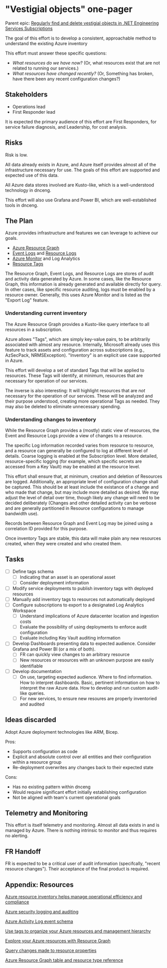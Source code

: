 # "Vestigial objects" one-pager

Parent epic: [Regularly find and delete vestigial objects in .NET Engineering Services Subscriptions](https://github.com/dotnet/arcade/issues/8814)

The goal of this effort is to develop a consistent, approachable method to understand the existing Azure inventory 

This effort must answer these specific questions:

- *What resources do we have now?* (Or, what resources exist that are not related to running our services.)
- *What resources have changed recently?* (Or, Something has broken, have there been any recent configuration changes?)

## Stakeholders

- Operations lead
- First Responder lead

It is expected the primary audience of this effort are First Responders, for service failure diagnosis, and Leadership, for cost analysis. 

## Risks

Risk is low.

All data already exists in Azure, and Azure itself provides almost all of the infrastructure necessary for use. The goals of this effort are supported and expected use of this data.

All Azure data stores involved are Kusto-like, which is a well-understood technology in dnceng.

This effort will also use Grafana and Power BI, which are well-established tools in dnceng.

## The Plan

Azure provides infrastructure and features we can leverage to achieve our goals. 

- [Azure Resource Graph](https://learn.microsoft.com/en-us/azure/governance/resource-graph/overview)
- [Event Logs](https://learn.microsoft.com/en-us/azure/azure-monitor/essentials/activity-log) and [Resource Logs](https://learn.microsoft.com/en-us/azure/azure-monitor/essentials/resource-logs)
- [Azure Monitor](https://learn.microsoft.com/en-us/azure/azure-monitor/overview) and Log Analytics
- [Resource Tags](https://learn.microsoft.com/en-us/azure/azure-resource-manager/management/tag-resources)

The Resource Graph, Event Logs, and Resource Logs are stores of audit and activity data generated by Azure. In some cases, like the Resource Graph, this information is already generated and available directly for query. In other cases, like specific resource auditing, logs must be enabled by a resource owner. Generally, this uses Azure Monitor and is listed as the "Export Log" feature.

### Understanding current inventory

The Azure Resource Graph provides a Kusto-like query interface to all resources in a subscription. 

Azure allows "Tags", which are simply key-value pairs, to be arbitrarily associated with almost any resource. Internally, Microsoft already uses this feature to track assets and configuration across subscriptions (e.g., AzSecPack, NRMSException). "Inventory" is an explicit use case supported in Azure.

This effort will develop a set of standard Tags that will be applied to resources. These Tags will identify, at minimum, resources that are necessary for operation of our services. 

The inverse is also interesting: It will highlight resources that are _not_ necessary for the operation of our services. These will be analyzed and their purpose understood, creating more operational Tags as needed. They may also be deleted to eliminate unnecessary spending.

### Understanding changes to inventory

While the Resource Graph provides a (mostly) static view of resources, the Event and Resource Logs provide a view of changes to a resource.

The specific Log information recorded varies from resource to resource, and a resource can generally be configured to log at different level of details. Coarse logging is enabled at the Subscription level. More detailed, resource-specific logging (for example, which specific secrets are accessed from a Key Vault) may be enabled at the resource level. 

This effort shall ensure that, at minimum, creation and deletion of Resources are logged. Additionally, an appropriate level of configuration change shall be captured. This should be at least include the existance of a change and who made that change, but may include more detailed as desired. We may adjust the level of detail over time, though likely any change will need to be decided deliberately (Changes and other detailed activity can be verbose and are generally partitioned in Resource configurations to manage bandwidth use).

Records between Resource Graph and Event Log may be joined using a correlation ID provided for this purpose.

Once inventory Tags are stable, this data will make plain any new resources created, when they were created and who created them.

## Tasks

- [ ] Define tags schema
  - [ ] Indicating that an asset is an operational asset
  - [ ] Consider deployment information
- [ ] Modify service deployments to publish inventory tags with deployed resources
- [ ] Manually add inventory tags to resources not automatically deployed
- [ ] Configure subscriptions to export to a designated Log Analytics Workspace
  - [ ] Understand implications of Azure datacenter location and ingestion costs
  - [ ] Evaluate the possibility of using deployments to enforce audit configuration
  - [ ] Evaluate including Key Vault auditing information
- [ ] Develop Dashboards presenting data to expected audience. Consider Grafana and Power BI (or a mix of both).
  - [ ] FR can quickly view changes to an arbitrary resource
  - [ ] New resources or resources with an unknown purpose are easily identifiable
- [ ] Develop documentation 
  - [ ] On use, targeting expected audience. Where to find information. How to interpret dashboards. Basic, pertinent information on how to interpret the raw Azure data. How to develop and run custom audit-like queries.
  - [ ] For new services, to ensure new resoures are properly inventoried and audited

## Ideas discarded

Adopt Azure deployment technologies like ARM, Bicep.

Pros: 

- Supports configuration as code
- Explicit and absolute control over all entities and their configuration within a resource group
- Re-deployment overwrites any changes back to their expected state

Cons:

- Has no existing pattern within dnceng
- Would require significant effort initially establishing configuration
- Not be aligned with team's current operational goals

## Telemetry and Monitoring

This effort is itself telemetry and monitoring. Almost all data exists in and is managed by Azure. There is nothing intrinsic to monitor and thus requires no alerting.

## FR Handoff

FR is expected to be a critical user of audit information (specifcally, "recent resource changes"). Their acceptance of the final product is required.

## Appendix: Resources

[Azure resource inventory helps manage operational efficiency and compliance](https://www.microsoft.com/en-us/insidetrack/azure-resource-inventory-helps-manage-operational-efficiency-and-compliance)

[Azure security logging and auditing](https://docs.microsoft.com/en-us/azure/security/fundamentals/log-audit)

[Azure Activity Log event schema](https://docs.microsoft.com/en-us/azure/azure-monitor/essentials/activity-log-schema)

[Use tags to organize your Azure resources and management hierarchy](https://docs.microsoft.com/en-us/azure/azure-resource-manager/management/tag-resources)

[Explore your Azure resources with Resource Graph](https://learn.microsoft.com/en-us/azure/governance/resource-graph/concepts/explore-resources)

[Query changes made to resource properties](https://learn.microsoft.com/en-us/azure/governance/resource-graph/how-to/get-resource-changes)

[Azure Resource Graph table and resource type reference](https://learn.microsoft.com/en-us/azure/governance/resource-graph/reference/supported-tables-resources)